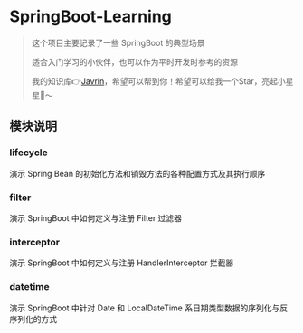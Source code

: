 # SpringBoot-Learning

> 这个项目主要记录了一些 SpringBoot 的典型场景
>
> 适合入门学习的小伙伴，也可以作为平时开发时参考的资源
>
> 我的知识库👉[Javrin](https://github.com/gelald/javrin)，希望可以帮到你！希望可以给我一个Star，亮起小星星🌟～

## 模块说明

### lifecycle

演示 Spring Bean 的初始化方法和销毁方法的各种配置方式及其执行顺序

### filter

演示 SpringBoot 中如何定义与注册 Filter 过滤器

### interceptor

演示 SpringBoot 中如何定义与注册 HandlerInterceptor 拦截器

### datetime

演示 SpringBoot 中针对 Date 和 LocalDateTime 系日期类型数据的序列化与反序列化的方式